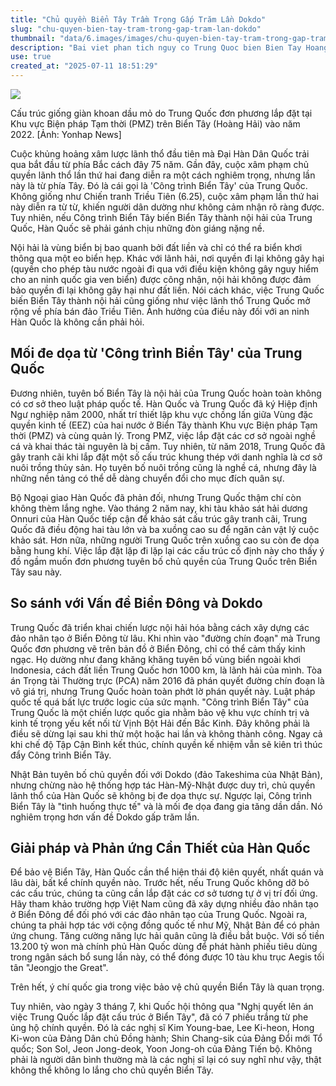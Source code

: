 ```yaml
---
title: "Chủ quyền Biển Tây Trầm Trọng Gấp Trăm Lần Dokdo"
slug: "chu-quyen-bien-tay-tram-trong-gap-tram-lan-dokdo"
thumbnail: "data/6.images/images/chu-quyen-bien-tay-tram-trong-gap-tram-lan-dokdo.webp"
description: "Bai viet phan tich nguy co Trung Quoc bien Bien Tay Hoang Hai thanh noi hai cho rang day la moi de doa chu quyen Han Quoc tram trong hon van de Dokdo."
use: true
created_at: "2025-07-11 18:51:29"
---
```


![](/images/20250711-00000042-cnippou-000-1-view.webp)

Cấu trúc giống giàn khoan dầu mỏ do Trung Quốc đơn phương lắp đặt tại Khu vực Biện pháp Tạm thời (PMZ) trên Biển Tây (Hoàng Hải) vào năm 2022. [Ảnh: Yonhap News]

Cuộc khủng hoảng xâm lược lãnh thổ đầu tiên mà Đại Hàn Dân Quốc trải qua bắt đầu từ phía Bắc cách đây 75 năm. Gần đây, cuộc xâm phạm chủ quyền lãnh thổ lần thứ hai đang diễn ra một cách nghiêm trọng, nhưng lần này là từ phía Tây. Đó là cái gọi là 'Công trình Biển Tây' của Trung Quốc. Không giống như Chiến tranh Triều Tiên (6.25), cuộc xâm phạm lần thứ hai này diễn ra từ từ, khiến người dân dường như không cảm nhận rõ ràng được. Tuy nhiên, nếu Công trình Biển Tây biến Biển Tây thành nội hải của Trung Quốc, Hàn Quốc sẽ phải gánh chịu những đòn giáng nặng nề.

Nội hải là vùng biển bị bao quanh bởi đất liền và chỉ có thể ra biển khơi thông qua một eo biển hẹp. Khác với lãnh hải, nơi quyền đi lại không gây hại (quyền cho phép tàu nước ngoài đi qua với điều kiện không gây nguy hiểm cho an ninh quốc gia ven biển) được công nhận, nội hải không được đảm bảo quyền đi lại không gây hại như đất liền. Nói cách khác, việc Trung Quốc biến Biển Tây thành nội hải cũng giống như việc lãnh thổ Trung Quốc mở rộng về phía bán đảo Triều Tiên. Ảnh hưởng của điều này đối với an ninh Hàn Quốc là không cần phải hỏi.

## Mối đe dọa từ 'Công trình Biển Tây' của Trung Quốc

Đương nhiên, tuyên bố Biển Tây là nội hải của Trung Quốc hoàn toàn không có cơ sở theo luật pháp quốc tế. Hàn Quốc và Trung Quốc đã ký Hiệp định Ngư nghiệp năm 2000, nhất trí thiết lập khu vực chồng lấn giữa Vùng đặc quyền kinh tế (EEZ) của hai nước ở Biển Tây thành Khu vực Biện pháp Tạm thời (PMZ) và cùng quản lý. Trong PMZ, việc lắp đặt các cơ sở ngoài nghề cá và khai thác tài nguyên là bị cấm. Tuy nhiên, từ năm 2018, Trung Quốc đã gây tranh cãi khi lắp đặt một số cấu trúc khung thép với danh nghĩa là cơ sở nuôi trồng thủy sản. Họ tuyên bố nuôi trồng cũng là nghề cá, nhưng đây là những nền tảng có thể dễ dàng chuyển đổi cho mục đích quân sự.

Bộ Ngoại giao Hàn Quốc đã phản đối, nhưng Trung Quốc thậm chí còn không thèm lắng nghe. Vào tháng 2 năm nay, khi tàu khảo sát hải dương Onnuri của Hàn Quốc tiếp cận để khảo sát cấu trúc gây tranh cãi, Trung Quốc đã điều động hai tàu lớn và ba xuồng cao su để ngăn cản vật lý cuộc khảo sát. Hơn nữa, những người Trung Quốc trên xuồng cao su còn đe dọa bằng hung khí. Việc lắp đặt lặp đi lặp lại các cấu trúc cố định này cho thấy ý đồ ngầm muốn đơn phương tuyên bố chủ quyền của Trung Quốc trên Biển Tây sau này.

## So sánh với Vấn đề Biển Đông và Dokdo

Trung Quốc đã triển khai chiến lược nội hải hóa bằng cách xây dựng các đảo nhân tạo ở Biển Đông từ lâu. Khi nhìn vào "đường chín đoạn" mà Trung Quốc đơn phương vẽ trên bản đồ ở Biển Đông, chỉ có thể cảm thấy kinh ngạc. Họ dường như đang khăng khăng tuyên bố vùng biển ngoài khơi Indonesia, cách đất liền Trung Quốc hơn 1000 km, là lãnh hải của mình. Tòa án Trọng tài Thường trực (PCA) năm 2016 đã phán quyết đường chín đoạn là vô giá trị, nhưng Trung Quốc hoàn toàn phớt lờ phán quyết này. Luật pháp quốc tế quá bất lực trước logic của sức mạnh. "Công trình Biển Tây" của Trung Quốc là một chiến lược quốc gia nhằm bảo vệ khu vực chính trị và kinh tế trọng yếu kết nối từ Vịnh Bột Hải đến Bắc Kinh. Đây không phải là điều sẽ dừng lại sau khi thử một hoặc hai lần và không thành công. Ngay cả khi chế độ Tập Cận Bình kết thúc, chính quyền kế nhiệm vẫn sẽ kiên trì thúc đẩy Công trình Biển Tây.

Nhật Bản tuyên bố chủ quyền đối với Dokdo (đảo Takeshima của Nhật Bản), nhưng chừng nào hệ thống hợp tác Hàn-Mỹ-Nhật được duy trì, chủ quyền lãnh thổ của Hàn Quốc sẽ không bị đe dọa thực sự. Ngược lại, Công trình Biển Tây là "tình huống thực tế" và là mối đe dọa đang gia tăng dần dần. Nó nghiêm trọng hơn vấn đề Dokdo gấp trăm lần.

## Giải pháp và Phản ứng Cần Thiết của Hàn Quốc

Để bảo vệ Biển Tây, Hàn Quốc cần thể hiện thái độ kiên quyết, nhất quán và lâu dài, bất kể chính quyền nào. Trước hết, nếu Trung Quốc không dỡ bỏ các cấu trúc, chúng ta cũng cần lắp đặt các cơ sở tương tự ở vị trí đối ứng. Hãy tham khảo trường hợp Việt Nam cũng đã xây dựng nhiều đảo nhân tạo ở Biển Đông để đối phó với các đảo nhân tạo của Trung Quốc. Ngoài ra, chúng ta phải hợp tác với cộng đồng quốc tế như Mỹ, Nhật Bản để có phản ứng chung. Tăng cường năng lực hải quân cũng là điều bắt buộc. Với số tiền 13.200 tỷ won mà chính phủ Hàn Quốc dùng để phát hành phiếu tiêu dùng trong ngân sách bổ sung lần này, có thể đóng được 10 tàu khu trục Aegis tối tân "Jeongjo the Great".

Trên hết, ý chí quốc gia trong việc bảo vệ chủ quyền Biển Tây là quan trọng.

Tuy nhiên, vào ngày 3 tháng 7, khi Quốc hội thông qua "Nghị quyết lên án việc Trung Quốc lắp đặt cấu trúc ở Biển Tây", đã có 7 phiếu trắng từ phe ủng hộ chính quyền. Đó là các nghị sĩ Kim Young-bae, Lee Ki-heon, Hong Ki-won của Đảng Dân chủ Đồng hành; Shin Chang-sik của Đảng Đổi mới Tổ quốc; Son Sol, Jeon Jong-deok, Yoon Jong-oh của Đảng Tiến bộ. Không phải là người dân bình thường mà là các nghị sĩ lại có suy nghĩ như vậy, thật không thể không lo lắng cho chủ quyền Biển Tây.